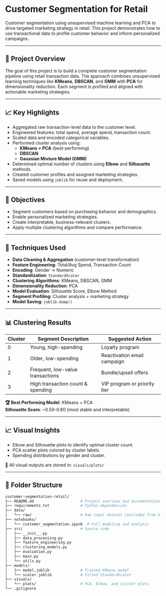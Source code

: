 #  Customer Segmentation for Retail

Customer segmentation using unsupervised machine learning and PCA to drive targeted marketing strategy in retail. This project demonstrates how to use transactional data to profile customer behavior and inform personalized campaigns.

---

## 📘 Project Overview

The goal of this project is to build a complete customer segmentation pipeline using retail transaction data. The approach combines unsupervised learning techniques like **KMeans**, **DBSCAN**, and **GMM** with **PCA** for dimensionality reduction. Each segment is profiled and aligned with actionable marketing strategies.

---

## 📈 Key Highlights

- Aggregated raw transaction-level data to the customer level.
- Engineered features: total spend, average spend, transaction count.
- Scaled data and encoded categorical variables.
- Performed cluster analysis using:
  - **KMeans + PCA** (best-performing)
  - **DBSCAN**
  - **Gaussian Mixture Model (GMM)**
- Determined optimal number of clusters using **Elbow** and **Silhouette** methods.
- Created customer profiles and assigned marketing strategies.
- Saved models using `joblib` for reuse and deployment.

---

## 🧭 Objectives

- Segment customers based on purchasing behavior and demographics.
- Enable personalized marketing strategies.
- Create interpretable, business-relevant clusters.
- Apply multiple clustering algorithms and compare performance.

---

## 🔧 Techniques Used

- **Data Cleaning & Aggregation** (customer-level transformation)
- **Feature Engineering**: Total/Avg Spend, Transaction Count
- **Encoding**: Gender → Numeric
- **Standardization**: `StandardScaler`
- **Clustering Algorithms**: KMeans, DBSCAN, GMM
- **Dimensionality Reduction**: PCA
- **Model Evaluation**: Silhouette Score, Elbow Method
- **Segment Profiling**: Cluster analysis + marketing strategy
- **Model Saving**: `joblib.dump()`

---

## 📊 Clustering Results

| Cluster | Segment Description              | Suggested Action                 |
|---------|----------------------------------|----------------------------------|
| 0       | Young, high-spending             | Loyalty program                  |
| 1       | Older, low-spending              | Reactivation email campaign      |
| 2       | Frequent, low-value transactions | Bundle/upsell offers             |
| 3       | High transaction count & spending| VIP program or priority tier     |

**🏆 Best Performing Model**: KMeans + PCA  
**Silhouette Score**: ~0.50–0.60 (most stable and interpretable)

---

## 📈 Visual Insights

- Elbow and Silhouette plots to identify optimal cluster count.
- PCA scatter plots colored by cluster labels.
- Spending distributions by gender and cluster.

📁 All visual outputs are stored in: `visuals/plots/`

---

## 📂 Folder Structure

```bash
customer-segmentation-retail/
├── README.md                     # Project overview and documentation
├── requirements.txt              # Python dependencies
├── data/
│   └── raw/                      # Raw input dataset (excluded from Git)
├── notebooks/
│   └── customer_segmentation.ipynb  # Full modeling and analysis
├── src/                          # Source code
│   ├── __init__.py
│   ├── data_processing.py
│   ├── feature_engineering.py
│   ├── clustering_models.py
│   ├── evaluation.py
│   ├── main.py
│   └── utils.py
├── models/
│   ├── model.joblib              # Trained KMeans model
│   └── scaler.joblib             # Fitted StandardScaler
├── visuals/
│   └── plots/                    # PCA, Elbow, and cluster plots
└── .gitignore
